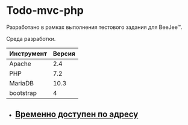 # Todo-mvc-php

Разработано в рамках выполнения тестового задания для BeeJee™.

Среда разработки.

| Инструмент | Версия |
| ------ | ------ |
| Apache | 2.4  |
| PHP | 7.2  |
| MariaDB | 10.3  |
| bootstrap | 4  |

- ## [Временно доступен по адресу ](http://todo-mvc-php.zzz.com.ua/)